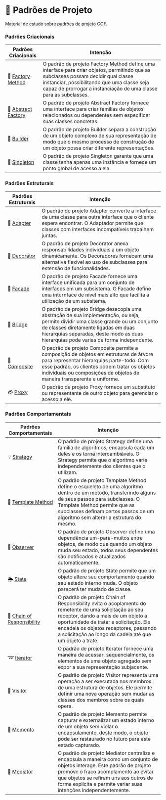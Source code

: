 # :notebook: Padrões de Projeto

Material de estudo sobre padrões de projeto GOF.

### Padrões Criacionais

| Padrões Criacionais                                       | Intenção                                                                 |
|-----------------------------------------------------------|--------------------------------------------------------------------------|
| :mount_fuji: [Factory Method][#factoryMethod] 	        | O padrão de projeto Factory Method define uma interface para criar objetos, permitindo que as subclasses possam decidir qual classe instanciar, possibilitando que uma classe seja capaz de prorrogar a instanciação de uma classe para as subclasses. |
| :dna: [Abstract Factory][#abstractFactory] 	            | O padrão de projeto Abstract Factory fornece uma interface para criar famílias de objetos relacionados ou dependentes sem especificar suas classes concretas. |
| :construction_worker: [Builder][#builder]                 | O padrão de projeto Builder separa a construção de um objeto complexo de sua representação de modo que o mesmo processo de construção de um objeto possa criar diferente representações. |
| :ring: [Singleton][#singleton]                            | O padrão de projeto Singleton garante que uma classe tenha apenas uma instância e fornece um ponto global de acesso a ela. |





### Padrões Estruturais

| Padrões Estruturais                                       | Intenção                                                                 |
|-----------------------------------------------------------|--------------------------------------------------------------------------|
| :electric_plug: [Adapter][#adapter] 	                    | O padrão de projeto Adapter converte a interface de uma classe para outra interface que o cliente espera encontrar. O Adaptador permite que classes com interfaces incompatíveis  trabalhem juntas. |
| :ice_cream: [Decorator][#decorator] 	                    | O padrão de projeto Decorator anexa responsabilidades individuais a um objeto dinamicamente. Os Decoradores fornecem uma alternativa flexível ao uso de subclasses para extensão de funcionalidades. |
| :gift: [Facade][#facade] 	                                | O padrão de projeto Facade fornece uma interface unificada para um conjunto de interfaces em um subsistema. O Facade define uma internface de nível mais alto que facilita a utilização de um subsitema. |
| :bridge_at_night: [Bridge][#bridge] 	                    | O padrão de projeto Bridge desacopla uma abstração de sua implementação, ou seja, permite dividir uma classe grande ou um conjunto de classes diretamente ligadas em duas hierarquias separadas, deste modo as duas hierarquias pode varias de forma independente. |
| :herb: [Composite][#composite]             	            | O padrão de projeto Composite permite a composição de objetos em estruturas de árvore para representar hierarquias parte-todo. Com esse padrão, os clientes podem tratar os objetos individuais ou composições de objetos de maneira transparente e uniforme. |
| :credit_card: [Proxy][#proxy]             	            | O padrão de projeto Proxy fornece um substituto ou representante de outro objeto para gerenciar o acesso a ele. |



### Padrões Comportamentais

| Padrões Comportamentais                                   | Intenção                                                                 |
|-----------------------------------------------------------|--------------------------------------------------------------------------|
| :bulb: [Strategy][#strategy] 	                            | O padrão de projeto Strategy define uma família de algoritmos, encapsula cada um deles e os torna intercambiáveis. O Strategy permite que o algoritmo varie independetemente dos clientes que o utilizam.         |
| :pencil: [Template Method][#templatemethod] 	            | O padrão de projeto Template Method define o esqueleto de uma algoritmo dentro de um método, transferindo alguns de seus passos para subclasses. O Template Method permite que as subclasses definam certos passos de um algoritmo sem alterar a estrutura do mesmo. |
| :eyes: [Observer][#observer] 	                            | O padrão de projeto Observer define uma dependência um-para-muitos entre objetos, de modo que quando um objeto muda seu estado, todos seus dependentes são notificados e atualizados automaticamente. |
| :sun_behind_rain_cloud: [State][#state]                   | O padrão de projeto State permite que um objeto altere seu comportamento quando seu estado interno muda. O objeto parecerá ter mudado de classe. |
| :link: [Chain of Responsibility][#ChainofResponsibility]  | O padrão de projeto Chain of Responsibility evita o acoplamento do remetente de uma solicitação ao seu receptor, dando a mais de um objeto a oportunidade de tratar a solicitação. Ele encadeia os objetos receptores, passando a solicitação ao longo da cadeia até que um objeto a trate. |
| :loop: [Iterator][#iterator]                              | O padrão de projeto Iterator fornece uma maneira de acessar, sequencialmente, os elementos de uma objeto agregado sem expor a sua representação subjacente. |
| :runner: [Visitor][#visitor]                              | O padrão de projeto Visitor representa uma operação a ser executada nos membros de uma estrutura de objetos. Ele permite definir uma nova operação sem mudar as classes dos membros sobre os quais opera. |
| :floppy_disk: [Memento][#memento]                         | O padrão de projeto Memento permite capturar e externalizar um estado interno de um objeto sem violar o encapsulamento, deste modo, o objeto pode ser restaurado no futuro para este estado capturado. |
| :bouquet: [Mediator][#mediator]                             | O padrão de projeto Mediator centraliza e encapsula a maneira como um conjunto de objetos interage. Este padrão de projeto promove o fraco acomplamento ao evitar que objetos se refiram uns aos outros de forma explícita e permite variar suas intenções independentemente. |



[#factoryMethod]: src/main/java/designpatterns/criacionais/factorymethod/
[#abstractFactory]: src/main/java/designpatterns/criacionais/abstractfactory/
[#builder]: src/main/java/designpatterns/criacionais/builder/
[#singleton]: src/main/java/designpatterns/criacionais/singleton/

[#adapter]: src/main/java/designpatterns/estruturais/adapter/
[#decorator]: src/main/java/designpatterns/estruturais/decorator/
[#facade]: src/main/java/designpatterns/estruturais/facade/
[#bridge]: src/main/java/designpatterns/estruturais/bridge/
[#composite]: src/main/java/designpatterns/estruturais/composite/
[#proxy]: src/main/java/designpatterns/estruturais/proxy/


[#strategy]: src/main/java/designpatterns/comportamentais/strategy/
[#templatemethod]: src/main/java/designpatterns/comportamentais/templatemethod/
[#observer]: src/main/java/designpatterns/comportamentais/observer/
[#state]: src/main/java/designpatterns/comportamentais/state/
[#ChainofResponsibility]: src/main/java/designpatterns/comportamentais/chainofresponsibility/
[#iterator]: src/main/java/designpatterns/comportamentais/iterator/
[#visitor]: src/main/java/designpatterns/comportamentais/visitor/
[#memento]: src/main/java/designpatterns/comportamentais/memento/
[#mediator]: src/main/java/designpatterns/comportamentais/mediator/
